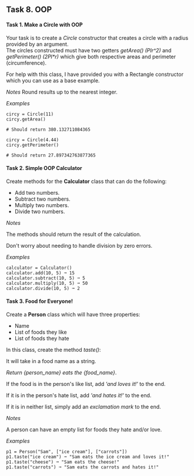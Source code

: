 ## Task 8. OOP

#### Task 1. Make a Circle with OOP

Your task is to create a _Circle_ constructor that creates a circle with a radius provided by an argument.   
The circles constructed must have two getters _getArea() (PIr^2)_ and _getPerimeter() (2PI*r)_ which give both respective areas and perimeter (circumference).

For help with this class, I have provided you with a Rectangle constructor which you can use as a base example.
  
_Notes_
Round results up to the nearest integer.  

_Examples_  
```plaintext
circy = Circle(11)
circy.getArea()

# Should return 380.132711084365

circy = Circle(4.44)
circy.getPerimeter()

# Should return 27.897342763877365
```
  
 

#### Task 2. Simple OOP Calculator 

Create methods for the **Calculator** class that can do the following:

- Add two numbers.
- Subtract two numbers.
- Multiply two numbers.
- Divide two numbers.  

_Notes_  

The methods should return the result of the calculation.  

Don't worry about needing to handle division by zero errors.

_Examples_  
```plaintext
calculator = Calculator()
calculator.add(10, 5) ➞ 15
calculator.subtract(10, 5) ➞ 5
calculator.multiply(10, 5) ➞ 50
calculator.divide(10, 5) ➞ 2
```


#### Task 3. Food for Everyone!

Create a **Person** class which will have three properties:

- Name
- List of foods they like
- List of foods they hate  

In this class, create the method _taste()_:

It will take in a food name as a string.  

_Return {person_name} eats the {food_name}_.  

If the food is in the person's like list, add _'and loves it!'_ to the end.  

If it is in the person's hate list, add _'and hates it!'_ to the end.  

If it is in neither list, simply add an _exclamation mark_ to the end.  

_Notes_  

A person can have an empty list for foods they hate and/or love.

_Examples_  
```plaintext
p1 = Person("Sam", ["ice cream"], ["carrots"])
p1.taste("ice cream") ➞ "Sam eats the ice cream and loves it!"
p1.taste("cheese") ➞ "Sam eats the cheese!"
p1.taste("carrots") ➞ "Sam eats the carrots and hates it!"
```